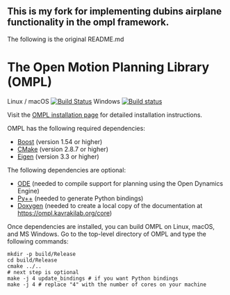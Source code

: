 ## This is my fork for implementing dubins airplane functionality in the ompl framework. 
The following is the original README.md


The Open Motion Planning Library (OMPL)
=======================================

Linux / macOS [![Build Status](https://travis-ci.org/ompl/ompl.svg?branch=master)](https://travis-ci.org/ompl/ompl)
Windows [![Build status](https://ci.appveyor.com/api/projects/status/valuv9sabye1y35n/branch/master?svg=true)](https://ci.appveyor.com/project/mamoll/ompl/branch/master)

Visit the [OMPL installation page](https://ompl.kavrakilab.org/core/installation.html) for
detailed installation instructions.

OMPL has the following required dependencies:

* [Boost](http://www.boost.org) (version 1.54 or higher)
* [CMake](http://www.cmake.org) (version 2.8.7 or higher)
* [Eigen](http://eigen.tuxfamily.org) (version 3.3 or higher)

The following dependencies are optional:

* [ODE](http://ode.org) (needed to compile support for planning using the Open Dynamics Engine)
* [Py++](https://bitbucket.org/ompl/ompl/src/tip/doc/markdown/installPyPlusPlus.md) (needed to generate Python bindings)
* [Doxygen](http://www.doxygen.org) (needed to create a local copy of the documentation at
  https://ompl.kavrakilab.org/core)

Once dependencies are installed, you can build OMPL on Linux, macOS,
and MS Windows. Go to the top-level directory of OMPL and type the
following commands:

    mkdir -p build/Release
    cd build/Release
    cmake ../..
    # next step is optional
    make -j 4 update_bindings # if you want Python bindings
    make -j 4 # replace "4" with the number of cores on your machine
